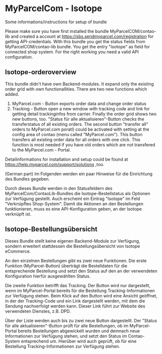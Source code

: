 # MyParcelCom - Isotope


Some informations/instructions for setup of bundle

Please make sure you have first installed the bundle MyParcelCOM/contao-lib and created a account at https://sbs.sendmyparcel.com/registration for getting API-credentials.
With this bundle you get the status fields from MyParcelCOM/contao-lib bundle. You get the entry "Isotope" as field for connected shop system. For the right working
you need a valid API configuration.

## Isotope-orderoverview
This bundle didn't have own Backend-modules. It expand only the existing order grid with own functionallities.
There are two new functions which added.
1. MyParcel.com - Button exports order data and change order status
2. Tracking - Button open a new window with tracking code and link for getting detail trackinginfos from carrier.
Finally the order grid shows two new buttons, too. "Status für alle aktualisieren"-Button checks the transferstatus of all existing orders. The second button "transfer all" orders to MyParcel.com poratl)  could be activated with setting at the config area of contao (menu called "MyParcel.com"). This button transfers all existing order data for all orders with one click. This function is most needed if you have old orders which are not transfered to the MyParcel.com - Portal.

Detailinformations for installation and setup could be found at https://help.myparcel.com/support/solutions ,too.


(German part)
Im Folgenden werden ein paar Hinweise für die Einrichtung des Bundles gegeben.

Durch dieses Bundle werden in den Statusfeldern des MyParcelCom/ContaoLib-Bundles
die Isotope-Bestellstatus als Optionen zur Verfügung gestellt. Auch erscheint ein Eintrag
"Isotope" im Feld "Verknüpftes Shop-System". Damit die Aktionen an den Bestellungen funktionieren,
muss es eine API-Konfiguration geben, an der Isotope verknüpft ist.
## Isotope-Bestellungsübersicht
Dieses Bundle stellt keine eigenen Backend-Module zur Verfügung, sondern erweitert
stattdessen die Bestellungsübersicht von Isotope eCommerce.

An den einzelnen Bestellungen gibt es zwei neue Funktionen. Die erste Funktion (MyParcel-Button)
überträgt die Bestelldaten für die entsprechende Bestellung und setzt den Status auf den an der verwendeten
Konfiguration hierfür ausgewählten Status.

Die zweite Funktion betrifft das Tracking. Der Button wird nur dargestellt, wenn im MyParcel-Portal
bereits für die Bestellung Tracking-Informationen zur Verfügung stehen. Beim Klick auf den Button wird eine Ansicht geöffnet,
in der der Tracking-Code und ein Link dargestellt werden, mit dem die Sendung nachverfolgt werden kann. Dieser Link führt
zur Website des verwendeten Dienstes, z.B. DPD.

Über der Liste werden auch bis zu zwei neue Button dargestellt. Der "Status für alle aktualisieren"-Button
prüft für alle Bestellungen, ob im MyParcel-Portal bereits Bestellungen abgewickelt wurden und demnach neue Informationen
zur Verfügung stehen, und setzt den Status im Contao-System entsprechend um. Hierüber wird auch geprüft, ob
für eine Bestellung Tracking-Informationen zur Verfügung stehen.
